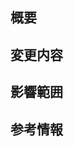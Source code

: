 ## 概要
<!-- 変更内容の簡潔な説明を記入してください。外部資料を参照しなくても内容が理解できるように記述してください -->

## 変更内容
<!-- 
変更した内容の詳細を箇条書きで記入してください
例：
- 機能Aの追加
- バグBの修正
- パフォーマンス改善C
-->

## 影響範囲
<!-- この変更によって影響を受ける機能や画面、APIなどを記載してください -->

## 参考情報
<!-- 
以下のような補足情報があれば記入してください：
- 関連するIssue番号（例：#123）
- 参照したドキュメント、設計方針
- テスト方法の詳細手順
- スクリーンショットや動画
- 懸念点や検討事項
--> 